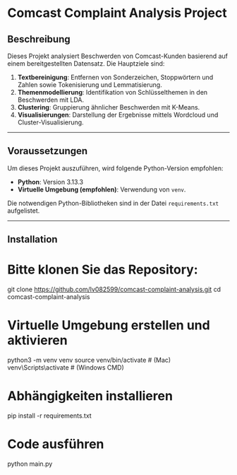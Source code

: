 # Comcast Complaint Analysis Project

## Beschreibung

Dieses Projekt analysiert Beschwerden von Comcast-Kunden basierend auf einem bereitgestellten Datensatz. Die Hauptziele sind:
1. **Textbereinigung**: Entfernen von Sonderzeichen, Stoppwörtern und Zahlen sowie Tokenisierung und Lemmatisierung.
2. **Themenmodellierung**: Identifikation von Schlüsselthemen in den Beschwerden mit LDA.
3. **Clustering**: Gruppierung ähnlicher Beschwerden mit K-Means.
4. **Visualisierungen**: Darstellung der Ergebnisse mittels Wordcloud und Cluster-Visualisierung.

---

## Voraussetzungen

Um dieses Projekt auszuführen, wird folgende Python-Version empfohlen:
- **Python**: Version 3.13.3
- **Virtuelle Umgebung (empfohlen)**: Verwendung von `venv`.

Die notwendigen Python-Bibliotheken sind in der Datei `requirements.txt` aufgelistet.

---

## Installation
# Bitte klonen Sie das Repository:
git clone https://github.com/lv082599/comcast-complaint-analysis.git
cd comcast-complaint-analysis

# Virtuelle Umgebung erstellen und aktivieren
python3 -m venv venv
source venv/bin/activate  # (Mac)
venv\Scripts\activate     # (Windows CMD)

# Abhängigkeiten installieren
pip install -r requirements.txt

# Code ausführen
python main.py

